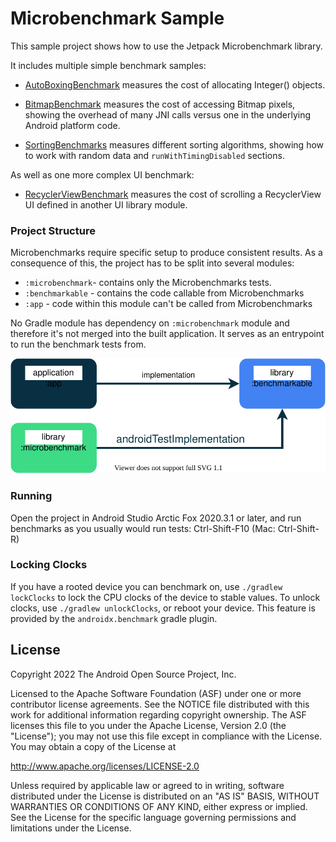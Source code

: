 Microbenchmark Sample
===================================

This sample project shows how to use the Jetpack Microbenchmark library.

It includes multiple simple benchmark samples:

* [AutoBoxingBenchmark](microbenchmark/src/androidTest/java/com/example/benchmark/AutoBoxingBenchmark.kt)
  measures the cost of allocating Integer() objects.

* [BitmapBenchmark](microbenchmark/src/androidTest/java/com/example/benchmark/BitmapBenchmark.kt)
  measures the cost of accessing Bitmap pixels, showing the overhead of many JNI calls versus one in
  the underlying Android platform code.

* [SortingBenchmarks](microbenchmark/src/androidTest/java/com/example/benchmark/SortingBenchmarks.kt)
  measures different sorting algorithms, showing how to work with random data
  and `runWithTimingDisabled` sections.

As well as one more complex UI benchmark:

* [RecyclerViewBenchmark](microbenchmark/src/androidTest/java/com/example/benchmark/RecyclerViewBenchmark.kt)
  measures the cost of scrolling a RecyclerView UI defined in another UI library module.

### Project Structure

Microbenchmarks require specific setup to produce consistent results. As a consequence of this, the
project has to be split into several modules:

- `:microbenchmark`- contains only the Microbenchmarks tests.
- `:benchmarkable` - contains the code callable from Microbenchmarks
- `:app` - code within this module can't be called from Microbenchmarks

No Gradle module has dependency on `:microbenchmark` module and therefore it's not merged into the
built application. It serves as an entrypoint to run the benchmark tests from.

![App structure with :app, :microbenchmark and :benchmarkable Gradle modules which allows Microbenchmarks to benchmark code in the :benchmarkable module.](images/benchmark-modules.svg)

### Running

Open the project in Android Studio Arctic Fox 2020.3.1 or later, and run benchmarks as you usually
would run tests: Ctrl-Shift-F10 (Mac: Ctrl-Shift-R)

### Locking Clocks

If you have a rooted device you can benchmark on, use `./gradlew lockClocks` to lock the CPU clocks
of the device to stable values. To unlock clocks, use `./gradlew unlockClocks`, or reboot your
device. This feature is provided by the `androidx.benchmark` gradle plugin.

License
-------

Copyright 2022 The Android Open Source Project, Inc.

Licensed to the Apache Software Foundation (ASF) under one or more contributor license agreements.
See the NOTICE file distributed with this work for additional information regarding copyright
ownership. The ASF licenses this file to you under the Apache License, Version 2.0 (the "License");
you may not use this file except in compliance with the License. You may obtain a copy of the
License at

http://www.apache.org/licenses/LICENSE-2.0

Unless required by applicable law or agreed to in writing, software distributed under the License is
distributed on an "AS IS" BASIS, WITHOUT WARRANTIES OR CONDITIONS OF ANY KIND, either express or
implied. See the License for the specific language governing permissions and limitations under the
License.
